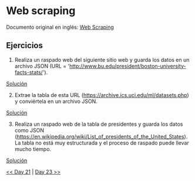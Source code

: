 # Web scraping

Documento original en inglés: [Web Scraping](https://github.com/Asabeneh/30-Days-Of-Python/blob/master/22_Day_Web_scraping/22_web_scraping.md)

## Ejercicios

1. Realiza un raspado web del siguiente sitio web y guarda los datos en un archivo JSON (URL = 'http://www.bu.edu/president/boston-university-facts-stats/').

[Solución](01_web_scraping.py)

2. Extrae la tabla de esta URL (https://archive.ics.uci.edu/ml/datasets.php) y conviértela en un archivo JSON.

[Solución](02_web_scraping.py)

3. Realiza un raspado web de la tabla de presidentes y guarda los datos como JSON (https://en.wikipedia.org/wiki/List_of_presidents_of_the_United_States). La tabla no está muy estructurada y el proceso de raspado puede llevar mucho tiempo.

[Solución](03_web_scraping.py)

[<< Day 21](../21_Clases_y_objetos/README.md) | [Day 23 >>](../23_Entorno_virtual/README.md)
